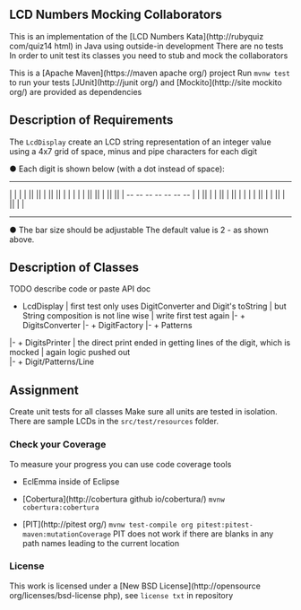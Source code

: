 ## LCD Numbers Mocking Collaborators ##

This is an implementation of the [LCD Numbers Kata](http://rubyquiz com/quiz14 html) 
in Java using outside-in development  There are no tests  In order to unit test its 
classes you need to stub and mock the collaborators 

This is a [Apache Maven](https://maven apache org/) project  Run `mvnw test` to 
run your tests [JUnit](http://junit org/) and [Mockito](http://site mockito org/) 
are provided as dependencies 

## Description of Requirements ##

The `LcdDisplay` create an LCD string representation of an integer value using a
4x7 grid of space, minus and pipe characters for each digit  

● Each digit is shown below (with a dot instead of space):

   --      --  --      --  --  --  --  -- 
  |  |   |   |   ||  ||   |      ||  ||  |
  |  |   |   |   ||  ||   |      ||  ||  |
           --  --  --  --  --      --  -- 
  |  |   ||      |   |   ||  |   ||  |   |
  |  |   ||      |   |   ||  |   ||  |   |
   --      --  --      --  --      --  -- 
  
● The bar size should be adjustable  The default value is 2 - as shown above.

## Description of Classes ##

TODO describe code or paste API doc

+ LcdDisplay
| first test only uses DigitConverter and Digit's toString
| but String composition is not line wise
| write first test again
|- + DigitsConverter
   |- + DigitFactory
      |- + Patterns

|- + DigitsPrinter
   | the direct print ended in getting lines of the digit, which is mocked 
   | again logic pushed out   
   |- + Digit/Patterns/Line

## Assignment ##

Create unit tests for all classes  Make sure all units are tested in isolation.
There are sample LCDs in the `src/test/resources` folder. 

### Check your Coverage ###

To measure your progress you can use code coverage tools 

* EclEmma inside of Eclipse 

* [Cobertura](http://cobertura github io/cobertura/) `mvnw cobertura:cobertura`

* [PIT](http://pitest org/) `mvnw test-compile org pitest:pitest-maven:mutationCoverage`
  PIT does not work if there are blanks in any path names leading to the current location 

### License ###
This work is licensed under a [New BSD License](http://opensource org/licenses/bsd-license php), see `license txt` in repository 

